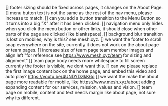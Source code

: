 [] footer sizing should be fixed across pages, it changes on the About Page.
[] menu button text is not the same as the rest of the nav menu, please increase to match.
[] can you add a button transition to the Menu Button so it turns into a big "X" after it has been clicked.
[] navigation menu only hides when you click the menu button or other links, it should close when other parts of the page are clicked (like blankspace).
[] background blur transition is lost on mobiles; why is this? see mesh.xyz.
[] we want the footer to scroll snap everywhere on the site, currently it does not work on the about page or team pages.
[] increase size of team page team member images and align left "for reference see https://www.mesh.xyz/team for sizing and alignment"
[] team page body needs more whitespace to fill screen currently the footer is visible, we dont want this.
[] can we please replace the first image content box on the home page, and embed this video and auto play? https://youtu.be/4UNDYDzkK6o
[] we want the make the about page more readable for mobile, like https://www.mesh.xyz/about adding expanding content for our services, mission, values and vision.
[] team page on mobile, content and text needs margin like about page, not sure why its different.